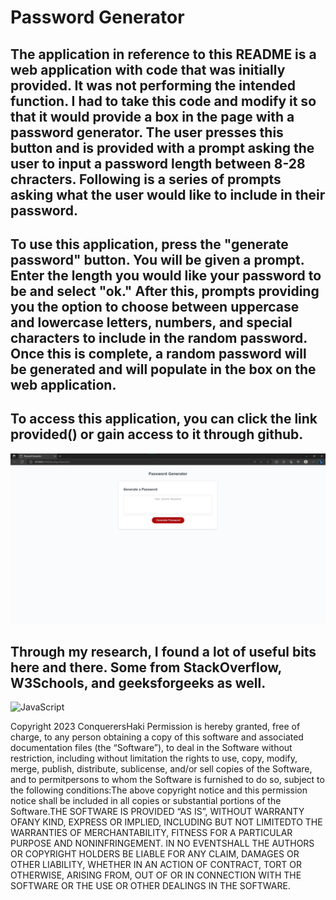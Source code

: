 # Password Generator

## The application in reference to this README is a web application with code that was initially provided. It was not performing the intended function. I had to take this code and modify it so that it would provide a box in the page with a password generator. The user presses this button and is provided with a prompt asking the user to input a password length between 8-28 chracters. Following is a series of prompts asking what the user would like to include in their password.

## To use this application, press the "generate password" button. You will be given a prompt. Enter the length you would like your password to be and select "ok." After this, prompts providing you the option to choose between uppercase and lowercase letters, numbers, and special characters to include in the random password. Once this is complete, a random password will be generated and will populate in the box on the web application.

## To access this application, you can click the link provided() or gain access to it through github.

![Application Screenshot](./develop/images/Screenshot.jpg)

## Through my research, I found a lot of useful bits here and there. Some from StackOverflow, W3Schools, and geeksforgeeks as well.

![JavaScript]( https://img.shields.io/badge/logo-javascript-blue?logo=javascript) 

Copyright 2023 ConquerersHaki Permission is hereby granted, free of charge, to any person obtaining a copy of this software and associated documentation files (the “Software”), to deal in the Software without restriction, including without limitation the rights to use, copy, modify, merge, publish, distribute, sublicense, and/or sell copies of the Software, and to permitpersons to whom the Software is furnished to do so, subject to the following conditions:The above copyright notice and this permission notice shall be included in all copies or substantial portions of the Software.THE SOFTWARE IS PROVIDED “AS IS”, WITHOUT WARRANTY OFANY KIND, EXPRESS OR IMPLIED, INCLUDING BUT NOT LIMITEDTO THE WARRANTIES OF MERCHANTABILITY, FITNESS FOR A PARTICULAR PURPOSE AND NONINFRINGEMENT. IN NO EVENTSHALL THE AUTHORS OR COPYRIGHT HOLDERS BE LIABLE FOR ANY CLAIM, DAMAGES OR OTHER LIABILITY, WHETHER IN AN ACTION OF CONTRACT, TORT OR OTHERWISE, ARISING FROM, OUT OF OR IN CONNECTION WITH THE SOFTWARE OR THE USE OR OTHER DEALINGS IN THE SOFTWARE.
